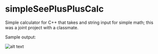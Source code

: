 # simpleSeePlusPlusCalc
Simple calculator for C++ that takes and string input for simple math; this was a joint project with a classmate.

Sample output:

![alt text](https://github.com/mdavidovich85/simpleSeePlusPlusCalc/blob/master/images/sampleOutPut.PNG?raw=true)
